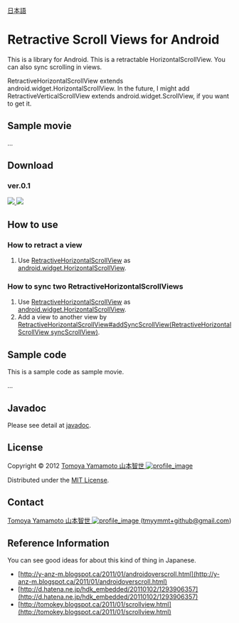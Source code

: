 [日本語](https://github.com/tmyymmt/Retractive-Scroll-Views-for-Android/blob/master/README.ja.md)

Retractive Scroll Views for Android
======================

This is a library for Android.
This is a retractable HorizontalScrollView.
You can also sync scrolling in views.

RetractiveHorizontalScrollView extends android.widget.HorizontalScrollView.
In the future, I might add RetractiveVerticalScrollView extends android.widget.ScrollView, if you want to get it.

Sample movie
--------

...

Download
------

### ver.0.1 ###

[ ![](https://github.com/images/modules/download/zip.png) ](https://github.com/tmyymmt/Retractive-Scroll-Views-for-Android/zipball/0.1)
[ ![](https://github.com/images/modules/download/tar.png) ](https://github.com/tmyymmt/Retractive-Scroll-Views-for-Android/zipball/0.1)

How to use
------

### How to retract a view ###

1. Use [RetractiveHorizontalScrollView][rhsv] as [android.widget.HorizontalScrollView][hsv].

### How to sync two RetractiveHorizontalScrollViews ###

1. Use [RetractiveHorizontalScrollView][rhsv] as [android.widget.HorizontalScrollView][hsv].
2. Add a view to another view by [RetractiveHorizontalScrollView#addSyncScrollView(RetractiveHorizontalScrollView syncScrollView)][rhsv2].

Sample code
--------

This is a sample code as sample movie.

...

Javadoc
--------

Please see detail at [javadoc][rhsv].
  
License
----------
Copyright &copy; 2012 [ Tomoya Yamamoto 山本智世 ![profile_image] ][aboutme]

Distributed under the [MIT License](http://www.opensource.org/licenses/mit-license.php "MIT License").  

Contact
--------

[ Tomoya Yamamoto 山本智世 ![profile_image] ][aboutme] (tmyymmt+github@gmail.com)

Reference Information
--------

You can see good ideas for about this kind of thing in Japanese.

- [http://y-anz-m.blogspot.ca/2011/01/androidoverscroll.html](http://y-anz-m.blogspot.ca/2011/01/androidoverscroll.html)
- [http://d.hatena.ne.jp/hdk_embedded/20110102/1293906357](http://d.hatena.ne.jp/hdk_embedded/20110102/1293906357)
- [http://tomokey.blogspot.ca/2011/01/scrollview.html](http://tomokey.blogspot.ca/2011/01/scrollview.html)

[profile_image]: http://tmyymmt.mine.nu/profile/profile-sq_16.png "Profile Image"
[aboutme]: http://about.me/tmyymmt "about me"
[hsv]: http://developer.android.com/reference/android/widget/HorizontalScrollView.html
[rhsv]: http://tmyymmt.github.com/Retractive-Scroll-Views-for-Android/
[rhsv2]: http://tmyymmt.github.com/Retractive-Scroll-Views-for-Android/

